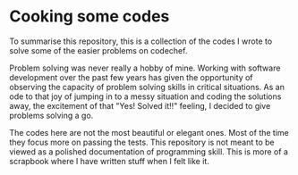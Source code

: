 # Cooking some codes

To summarise this repository, this is a collection of the codes I wrote to solve some of the easier problems on codechef. 

Problem solving was never really a hobby of mine. Working with software development over the past few years has given the opportunity of observing the capacity of problem solving skills in critical situations. As an ode to that joy of jumping in to a messy situation and coding the solutions away, the excitement of that "Yes! Solved it!!" feeling, I decided to give problems solving a go.

The codes here are not the most beautiful or elegant ones. Most of the time they focus more on passing the tests. This repository is not meant to be viewed as a polished documentation of programming skill. This is more of a scrapbook where I have written stuff when I felt like it.

